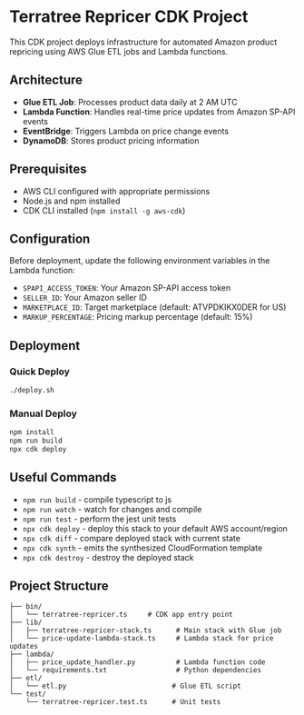 # Terratree Repricer CDK Project

This CDK project deploys infrastructure for automated Amazon product repricing using AWS Glue ETL jobs and Lambda functions.

## Architecture

- **Glue ETL Job**: Processes product data daily at 2 AM UTC
- **Lambda Function**: Handles real-time price updates from Amazon SP-API events
- **EventBridge**: Triggers Lambda on price change events
- **DynamoDB**: Stores product pricing information

## Prerequisites

- AWS CLI configured with appropriate permissions
- Node.js and npm installed
- CDK CLI installed (`npm install -g aws-cdk`)

## Configuration

Before deployment, update the following environment variables in the Lambda function:

- `SPAPI_ACCESS_TOKEN`: Your Amazon SP-API access token
- `SELLER_ID`: Your Amazon seller ID
- `MARKETPLACE_ID`: Target marketplace (default: ATVPDKIKX0DER for US)
- `MARKUP_PERCENTAGE`: Pricing markup percentage (default: 15%)

## Deployment

### Quick Deploy
```bash
./deploy.sh
```

### Manual Deploy
```bash
npm install
npm run build
npx cdk deploy
```

## Useful Commands

* `npm run build`   - compile typescript to js
* `npm run watch`   - watch for changes and compile
* `npm run test`    - perform the jest unit tests
* `npx cdk deploy`  - deploy this stack to your default AWS account/region
* `npx cdk diff`    - compare deployed stack with current state
* `npx cdk synth`   - emits the synthesized CloudFormation template
* `npx cdk destroy` - destroy the deployed stack

## Project Structure

```
├── bin/
│   └── terratree-repricer.ts     # CDK app entry point
├── lib/
│   ├── terratree-repricer-stack.ts      # Main stack with Glue job
│   └── price-update-lambda-stack.ts     # Lambda stack for price updates
├── lambda/
│   ├── price_update_handler.py          # Lambda function code
│   └── requirements.txt                 # Python dependencies
├── etl/
│   └── etl.py                          # Glue ETL script
└── test/
    └── terratree-repricer.test.ts      # Unit tests
```
